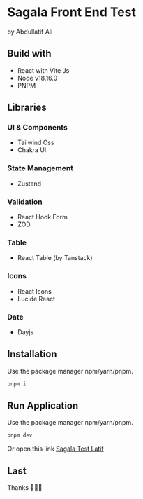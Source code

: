 # Sagala Front End Test

by Abdullatif Ali

## Build with

- React with Vite Js
- Node v18.16.0
- PNPM

## Libraries

### UI & Components

- Tailwind Css
- Chakra UI

### State Management

- Zustand

### Validation

- React Hook Form
- ZOD

### Table

- React Table (by Tanstack)

### Icons

- React Icons
- Lucide React

### Date

- Dayjs

## Installation

Use the package manager npm/yarn/pnpm.

```bash
pnpm i
```

## Run Application

Use the package manager npm/yarn/pnpm.

```bash
pnpm dev
```

Or open this link [Sagala Test Latif](https://sagala-test-latif.netlify.app/)

## Last

Thanks 🙋🏻‍♂️